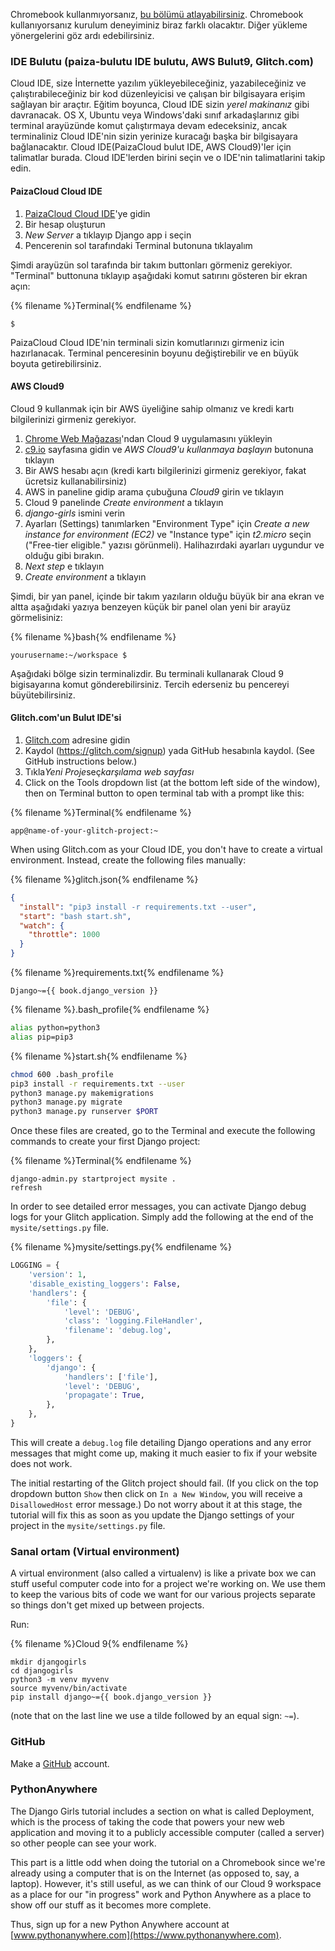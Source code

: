 Chromebook kullanmıyorsanız, [bu bölümü atlayabilirsiniz](http://tutorial.djangogirls.org/en/installation/#install-python). Chromebook kullanıyorsanız kurulum deneyiminiz biraz farklı olacaktır. Diğer yükleme yönergelerini göz ardı edebilirsiniz.

### IDE Bulutu (paiza-bulutu IDE bulutu, AWS Bulut9, Glitch.com)

Cloud IDE, size İnternette yazılım yükleyebileceğiniz, yazabileceğiniz ve çalıştırabileceğiniz bir kod düzenleyicisi ve çalışan bir bilgisayara erişim sağlayan bir araçtır. Eğitim boyunca, Cloud IDE sizin *yerel makinanız* gibi davranacak. OS X, Ubuntu veya Windows'daki sınıf arkadaşlarınız gibi terminal arayüzünde komut çalıştırmaya devam edeceksiniz, ancak terminaliniz Cloud IDE'nin sizin yerinize kuracağı başka bir bilgisayara bağlanacaktır. Cloud IDE(PaizaCloud bulut IDE, AWS Cloud9)'ler için talimatlar burada. Cloud IDE'lerden birini seçin ve o IDE'nin talimatlarini takip edin.

#### PaizaCloud Cloud IDE

1. [PaizaCloud Cloud IDE](https://paiza.cloud/)'ye gidin
2. Bir hesap oluşturun
3. *New Server* a tıklayıp Django app i seçin
4. Pencerenin sol tarafındaki Terminal butonuna tıklayalım

Şimdi arayüzün sol tarafında bir takım buttonları görmeniz gerekiyor. "Terminal" buttonuna tıklayıp aşağıdaki komut satırını gösteren bir ekran açın:

{% filename %}Terminal{% endfilename %}

    $
    

PaizaCloud Cloud IDE'nin terminali sizin komutlarınızı girmeniz icin hazırlanacak. Terminal penceresinin boyunu değiştirebilir ve en büyük boyuta getirebilirsiniz.

#### AWS Cloud9

Cloud 9 kullanmak için bir AWS üyeliğine sahip olmanız ve kredi kartı bilgilerinizi girmeniz gerekiyor.

1. [Chrome Web Mağazası](https://chrome.google.com/webstore/detail/cloud9/nbdmccoknlfggadpfkmcpnamfnbkmkcp)'ndan Cloud 9 uygulamasını yükleyin
2. [c9.io](https://c9.io) sayfasına gidin ve *AWS Cloud9'u kullanmaya başlayın* butonuna tıklayın
3. Bir AWS hesabı açın (kredi kartı bilgilerinizi girmeniz gerekiyor, fakat ücretsiz kullanabilirsiniz)
4. AWS in paneline gidip arama çubuğuna *Cloud9* girin ve tıklayın
5. Cloud 9 panelinde *Create environment* a tıklayın
6. *django-girls* ismini verin
7. Ayarları (Settings) tanımlarken "Environment Type" için *Create a new instance for environment (EC2)* ve "Instance type" için *t2.micro* seçin ("Free-tier eligible." yazısı görünmeli). Halihazırdaki ayarları uygundur ve olduğu gibi bırakın.
8. *Next step* e tıklayın
9. *Create environment* a tıklayın

Şimdi, bir yan panel, içinde bir takım yazıların olduğu büyük bir ana ekran ve altta aşağıdaki yazıya benzeyen küçük bir panel olan yeni bir arayüz görmelisiniz:

{% filename %}bash{% endfilename %}

    yourusername:~/workspace $
    

Aşağıdaki bölge sizin terminalizdir. Bu terminali kullanarak Cloud 9 bigisayarına komut gönderebilirsiniz. Tercih ederseniz bu pencereyi büyütebilirsiniz.

#### Glitch.com'un Bulut IDE'si

1. [Glitch.com](https://glitch.com/) adresine gidin
2. Kaydol (https://glitch.com/signup) yada GitHub hesabınla kaydol. (See GitHub instructions below.)
3. Tıkla*Yeni Proje*seç*karşılama web sayfası*
4. Click on the Tools dropdown list (at the bottom left side of the window), then on Terminal button to open terminal tab with a prompt like this:

{% filename %}Terminal{% endfilename %}

    app@name-of-your-glitch-project:~
    

When using Glitch.com as your Cloud IDE, you don't have to create a virtual environment. Instead, create the following files manually:

{% filename %}glitch.json{% endfilename %}

```json
{
  "install": "pip3 install -r requirements.txt --user",
  "start": "bash start.sh",
  "watch": {
    "throttle": 1000
  }
}
```

{% filename %}requirements.txt{% endfilename %}

    Django~={{ book.django_version }}
    

{% filename %}.bash_profile{% endfilename %}

```bash
alias python=python3
alias pip=pip3
```

{% filename %}start.sh{% endfilename %}

```bash
chmod 600 .bash_profile
pip3 install -r requirements.txt --user
python3 manage.py makemigrations
python3 manage.py migrate
python3 manage.py runserver $PORT
```

Once these files are created, go to the Terminal and execute the following commands to create your first Django project:

{% filename %}Terminal{% endfilename %}

    django-admin.py startproject mysite .
    refresh
    

In order to see detailed error messages, you can activate Django debug logs for your Glitch application. Simply add the following at the end of the `mysite/settings.py` file.

{% filename %}mysite/settings.py{% endfilename %}

```python
LOGGING = {
    'version': 1,
    'disable_existing_loggers': False,
    'handlers': {
        'file': {
            'level': 'DEBUG',
            'class': 'logging.FileHandler',
            'filename': 'debug.log',
        },
    },
    'loggers': {
        'django': {
            'handlers': ['file'],
            'level': 'DEBUG',
            'propagate': True,
        },
    },
}
```

This will create a `debug.log` file detailing Django operations and any error messages that might come up, making it much easier to fix if your website does not work.

The initial restarting of the Glitch project should fail. (If you click on the top dropdown button `Show` then click on `In a New Window`, you will receive a `DisallowedHost` error message.) Do not worry about it at this stage, the tutorial will fix this as soon as you update the Django settings of your project in the `mysite/settings.py` file.

### Sanal ortam (Virtual environment)

A virtual environment (also called a virtualenv) is like a private box we can stuff useful computer code into for a project we're working on. We use them to keep the various bits of code we want for our various projects separate so things don't get mixed up between projects.

Run:

{% filename %}Cloud 9{% endfilename %}

    mkdir djangogirls
    cd djangogirls
    python3 -m venv myvenv
    source myvenv/bin/activate
    pip install django~={{ book.django_version }}
    

(note that on the last line we use a tilde followed by an equal sign: `~=`).

### GitHub

Make a [GitHub](https://github.com) account.

### PythonAnywhere

The Django Girls tutorial includes a section on what is called Deployment, which is the process of taking the code that powers your new web application and moving it to a publicly accessible computer (called a server) so other people can see your work.

This part is a little odd when doing the tutorial on a Chromebook since we're already using a computer that is on the Internet (as opposed to, say, a laptop). However, it's still useful, as we can think of our Cloud 9 workspace as a place for our "in progress" work and Python Anywhere as a place to show off our stuff as it becomes more complete.

Thus, sign up for a new Python Anywhere account at [www.pythonanywhere.com](https://www.pythonanywhere.com).